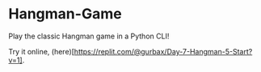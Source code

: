 # Hangman-Game
Play the classic Hangman game in a Python CLI!

Try it online, (here)[https://replit.com/@gurbax/Day-7-Hangman-5-Start?v=1].

